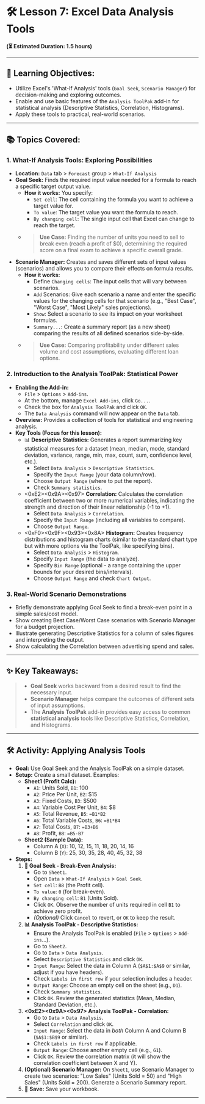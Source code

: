 # 🛠️ Lesson 7: Excel Data Analysis Tools

**(⏳ Estimated Duration: 1.5 hours)**

---

## 🎯 Learning Objectives:

*   Utilize Excel's 'What-If Analysis' tools (`Goal Seek`, `Scenario Manager`) for decision-making and exploring outcomes.
*   Enable and use basic features of the `Analysis ToolPak` add-in for statistical analysis (Descriptive Statistics, Correlation, Histograms).
*   Apply these tools to practical, real-world scenarios.

---

## 📚 Topics Covered:

### 1. What-If Analysis Tools: Exploring Possibilities

*   **Location:** `Data` tab > `Forecast` group > `What-If Analysis`
*   **Goal Seek:** Finds the required input value needed for a formula to reach a specific target output value.
    *   **How it works:** You specify:
        *   `Set cell`: The cell containing the formula you want to achieve a target value for.
        *   `To value`: The target value you want the formula to reach.
        *   `By changing cell`: The single input cell that Excel can change to reach the target.
    *   > **Use Case:** Finding the number of units you need to sell to break even (reach a profit of $0), determining the required score on a final exam to achieve a specific overall grade.
*   **Scenario Manager:** Creates and saves different sets of input values (scenarios) and allows you to compare their effects on formula results.
    *   **How it works:**
        *   Define `Changing cells`: The input cells that will vary between scenarios.
        *   `Add` Scenarios: Give each scenario a name and enter the specific values for the changing cells for that scenario (e.g., "Best Case", "Worst Case", "Most Likely" sales projections).
        *   `Show`: Select a scenario to see its impact on your worksheet formulas.
        *   `Summary...`: Create a summary report (as a new sheet) comparing the results of all defined scenarios side-by-side.
    *   > **Use Case:** Comparing profitability under different sales volume and cost assumptions, evaluating different loan options.

### 2. Introduction to the Analysis ToolPak: Statistical Power

*   **Enabling the Add-in:**
    *   `File` > `Options` > `Add-ins`.
    *   At the bottom, manage `Excel Add-ins`, click `Go...`.
    *   Check the box for `Analysis ToolPak` and click `OK`.
    *   The `Data Analysis` command will now appear on the `Data` tab.
*   **Overview:** Provides a collection of tools for statistical and engineering analysis.
*   **Key Tools (Focus for this lesson):**
    *   📊 **Descriptive Statistics:** Generates a report summarizing key statistical measures for a dataset (mean, median, mode, standard deviation, variance, range, min, max, count, sum, confidence level, etc.).
        *   Select `Data Analysis` > `Descriptive Statistics`.
        *   Specify the `Input Range` (your data column/row).
        *   Choose `Output Range` (where to put the report).
        *   Check `Summary statistics`.
    *   <0xE2><0x9A><0x97>️ **Correlation:** Calculates the correlation coefficient between two or more numerical variables, indicating the strength and direction of their linear relationship (-1 to +1).
        *   Select `Data Analysis` > `Correlation`.
        *   Specify the `Input Range` (including all variables to compare).
        *   Choose `Output Range`.
    *   <0xF0><0x9F><0x93><0x8A> **Histogram:** Creates frequency distributions and histogram charts (similar to the standard chart type but with more options via the ToolPak, like specifying bins).
        *   Select `Data Analysis` > `Histogram`.
        *   Specify `Input Range` (the data to analyze).
        *   Specify `Bin Range` (optional - a range containing the upper bounds for your desired bins/intervals).
        *   Choose `Output Range` and check `Chart Output`.

### 3. Real-World Scenario Demonstrations

*   Briefly demonstrate applying Goal Seek to find a break-even point in a simple sales/cost model.
*   Show creating Best Case/Worst Case scenarios with Scenario Manager for a budget projection.
*   Illustrate generating Descriptive Statistics for a column of sales figures and interpreting the output.
*   Show calculating the Correlation between advertising spend and sales.

---

## ✨ Key Takeaways:

> *   **Goal Seek** works backward from a desired result to find the necessary input.
> *   **Scenario Manager** helps compare the outcomes of different sets of input assumptions.
> *   The **Analysis ToolPak** add-in provides easy access to common **statistical analysis** tools like Descriptive Statistics, Correlation, and Histograms.

---

## 🛠️ Activity: Applying Analysis Tools

*   **Goal:** Use Goal Seek and the Analysis ToolPak on a simple dataset.
*   **Setup:** Create a small dataset. Examples:
    *   **Sheet1 (Profit Calc):**
        *   `A1`: Units Sold, `B1`: 100
        *   `A2`: Price Per Unit, `B2`: $15
        *   `A3`: Fixed Costs, `B3`: $500
        *   `A4`: Variable Cost Per Unit, `B4`: $8
        *   `A5`: Total Revenue, `B5`: `=B1*B2`
        *   `A6`: Total Variable Costs, `B6`: `=B1*B4`
        *   `A7`: Total Costs, `B7`: `=B3+B6`
        *   `A8`: Profit, `B8`: `=B5-B7`
    *   **Sheet2 (Sample Data):**
        *   Column A (`X`): 10, 12, 15, 11, 18, 20, 14, 16
        *   Column B (`Y`): 25, 30, 35, 28, 40, 45, 32, 38
*   **Steps:**
    1.  **🎯 Goal Seek - Break-Even Analysis:**
        *   Go to `Sheet1`.
        *   Open `Data` > `What-If Analysis` > `Goal Seek`.
        *   `Set cell`: `B8` (the Profit cell).
        *   `To value`: `0` (for break-even).
        *   `By changing cell`: `B1` (Units Sold).
        *   Click `OK`. Observe the number of units required in cell `B1` to achieve zero profit.
        *   *(Optional)* Click `Cancel` to revert, or `OK` to keep the result.
    2.  **📊 Analysis ToolPak - Descriptive Statistics:**
        *   Ensure the Analysis ToolPak is enabled (`File` > `Options` > `Add-ins`...).
        *   Go to `Sheet2`.
        *   Go to `Data` > `Data Analysis`.
        *   Select `Descriptive Statistics` and click `OK`.
        *   `Input Range`: Select the data in Column A (`$A$1:$A$9` or similar, adjust if you have headers).
        *   Check `Labels in first row` if your selection includes a header.
        *   `Output Range`: Choose an empty cell on the sheet (e.g., `D1`).
        *   Check `Summary statistics`.
        *   Click `OK`. Review the generated statistics (Mean, Median, Standard Deviation, etc.).
    3.  **<0xE2><0x9A><0x97>️ Analysis ToolPak - Correlation:**
        *   Go to `Data` > `Data Analysis`.
        *   Select `Correlation` and click `OK`.
        *   `Input Range`: Select the data in *both* Column A and Column B (`$A$1:$B$9` or similar).
        *   Check `Labels in first row` if applicable.
        *   `Output Range`: Choose another empty cell (e.g., `G1`).
        *   Click `OK`. Review the correlation matrix (it will show the correlation coefficient between X and Y).
    4.  **(Optional) Scenario Manager:** On `Sheet1`, use Scenario Manager to create two scenarios: "Low Sales" (Units Sold = 50) and "High Sales" (Units Sold = 200). Generate a Scenario Summary report.
    5.  💾 **Save:** Save your workbook.

---
